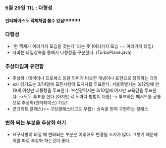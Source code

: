 ### 5월 29일 TIL : 다형성
#### 인터페이스도 객체처럼 쓸수 있음!!!!!!!!!!!
### 다형성
- '한 객체가 여러가지 모습을 갖는다' 라는 뜻 (여러가지 모습 == 여러가지 타입)
-  자바는 타입상속을 통해서 다형성을 구분한다. (TurboPlane.java)

### 추상타입과 유연함
- 추상화 : 데이터나 프로세스 등을 의미가 비슷한 개념이나 표현으로 정의하는 과정
- ex) 경기도는 3/14일에 모든사람이 도지사를 투표한다.
       서울특별시는 3/12일에 만 19세 이상만 대통령을 투표한다.
       부산광역시는 3/10일에 여자만  교육감을 투표한다.
 ->모두 투표를 한다 (하지만 각 도마다 방법이 다름) -> 투표하는 메서드를 공통으로 추상화(인터페이스) 가능!
 - 콘크리트 클래스(== 구상클래스라고도 부름) : 상속을 받아 구현하는 클래스

### 변화 되는 부분을 추상화 하기
- 요구사항이 바뀔 때 변화되는 부분은 이후에도 변경될 소지가 많다. 그렇기 때문에 이를 따로 추상화 하는것이 좋다.
    